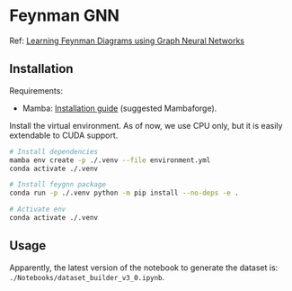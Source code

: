 # Feynman GNN

Ref: [Learning Feynman Diagrams using Graph Neural Networks](https://arxiv.org/pdf/2211.15348.pdf)

## Installation

Requirements:

- Mamba: [Installation guide](https://mamba.readthedocs.io/en/latest/installation.html) (suggested Mambaforge).

Install the virtual environment. As of now, we use CPU only, but it is easily extendable to CUDA support.

```bash
# Install dependencies
mamba env create -p ./.venv --file environment.yml
conda activate ./.venv

# Install feygnn package
conda run -p ./.venv python -m pip install --no-deps -e .

# Activate env
conda activate ./.venv
```

## Usage

Apparently, the latest version of the notebook to generate the dataset is: `./Notebooks/dataset_builder_v3_0.ipynb`.
